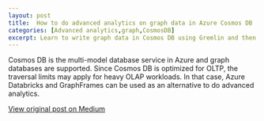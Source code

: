 ```yaml
---
layout: post
title:  How to do advanced analytics on graph data in Azure Cosmos DB
categories: [Advanced analytics,graph,CosmosDB]
excerpt: Learn to write graph data in Cosmos DB using Gremlin and then to read/analyze data in Azure Databricks with GraphFrames.
---
```


Cosmos DB is the multi-model database service in Azure and graph databases are supported. Since Cosmos DB is optimized for OLTP, the traversal limits may apply for heavy OLAP workloads. In that case, Azure Databricks and GraphFrames can be used as an alternative to do advanced analytics.

[View original post on Medium](https://towardsdatascience.com/how-to-do-advanced-analytics-on-graph-databases-in-azure-cosmos-db-f0a83b4cb5c4)
